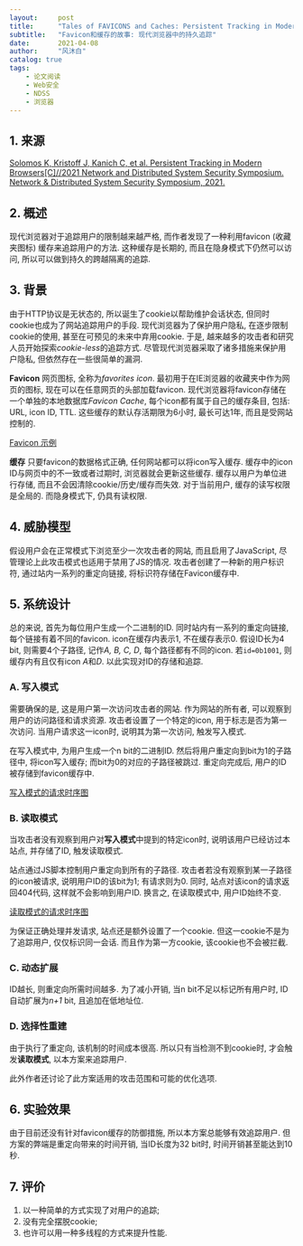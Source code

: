 ```yaml
---
layout:     post
title:      "Tales of FAVICONS and Caches: Persistent Tracking in Modern Browsers"
subtitle:   "Favicon和缓存的故事: 现代浏览器中的持久追踪"
date:       2021-04-08
author:     "风沐白"
catalog: true
tags:
    - 论文阅读
    - Web安全
    - NDSS
    - 浏览器
---
```


## 1. 来源
[Solomos K, Kristoff J, Kanich C, et al. Persistent Tracking in Modern Browsers[C]//2021 Network and Distributed System Security Symposium. Network & Distributed System Security Symposium, 2021.](https://www.ndss-symposium.org/ndss-paper/tales-of-favicons-and-caches-persistent-tracking-in-modern-browsers/)

## 2. 概述

现代浏览器对于追踪用户的限制越来越严格, 而作者发现了一种利用favicon (收藏夹图标) 缓存来追踪用户的方法.
这种缓存是长期的, 而且在隐身模式下仍然可以访问, 所以可以做到持久的跨越隔离的追踪.

## 3. 背景

由于HTTP协议是无状态的, 所以诞生了cookie以帮助维护会话状态, 但同时cookie也成为了网站追踪用户的手段.
现代浏览器为了保护用户隐私, 在逐步限制cookie的使用, 甚至在可预见的未来中弃用cookie.
于是, 越来越多的攻击者和研究人员开始探索*cookie-less*的追踪方式. 尽管现代浏览器采取了诸多措施来保护用户隐私, 但依然存在一些很简单的漏洞.

**Favicon** 网页图标, 全称为*favorites icon*.
最初用于在IE浏览器的收藏夹中作为网页的图标, 现在可以在任意网页的头部加载favicon.
现代浏览器将favicon存储在一个单独的本地数据库*Favicon Cache*, 每个icon都有属于自己的缓存条目, 包括: URL, icon ID, TTL.
这些缓存的默认存活期限为6小时, 最长可达1年, 而且是受网站控制的.

[Favicon 示例](https://raw.githubusercontent.com/entr0pia/entr0pia.github.io/master/img/in-post/2021-04-08/favicon_examples.png)

**缓存** 只要favicon的数据格式正确, 任何网站都可以将icon写入缓存.
缓存中的icon ID与网页中的不一致或者过期时, 浏览器就会更新这些缓存.
缓存以用户为单位进行存储, 而且不会因清除cookie/历史/缓存而失效.
对于当前用户, 缓存的读写权限是全局的.
而隐身模式下, 仍具有读权限.

## 4. 威胁模型

假设用户会在正常模式下浏览至少一次攻击者的网站, 而且启用了JavaScript, 尽管理论上此攻击模式也适用于禁用了JS的情况.
攻击者创建了一种新的用户标识符, 通过站内一系列的重定向链接, 将标识符存储在Favicon缓存中.

## 5. 系统设计

总的来说, 首先为每位用户生成一个二进制的ID.
同时站内有一系列的重定向链接, 每个链接有着不同的favicon.
icon在缓存内表示1, 不在缓存表示0.
假设ID长为4 bit, 则需要4个子路径, 记作*A, B, C, D*, 每个路径都有不同的icon.
若```id=0b1001```, 则缓存内有且仅有icon *A*和*D*.
以此实现对ID的存储和追踪.

### A. 写入模式

需要确保的是, 这是用户第一次访问攻击者的网站.
作为网站的所有者, 可以观察到用户的访问路径和请求资源.
攻击者设置了一个特定的icon, 用于标志是否为第一次访问.
当用户请求这一icon时, 说明其为第一次访问, 触发写入模式.

在写入模式中, 为用户生成一个n bit的二进制ID.
然后将用户重定向到bit为1的子路径中, 将icon写入缓存; 而bit为0的对应的子路径被跳过.
重定向完成后, 用户的ID被存储到favicon缓存中.

[写入模式的请求时序图](https://raw.githubusercontent.com/entr0pia/entr0pia.github.io/master/img/in-post/2021-04-08/write.png)

### B. 读取模式

当攻击者没有观察到用户对**写入模式**中提到的特定icon时, 说明该用户已经访过本站点, 并存储了ID, 触发读取模式.

站点通过JS脚本控制用户重定向到所有的子路径.
攻击者若没有观察到某一子路径的icon被请求, 说明用户ID的该bit为1; 有请求则为0.
同时, 站点对该icon的请求返回404代码, 这样就不会影响到用户ID.
换言之, 在读取模式中, 用户ID始终不变.

[读取模式的请求时序图](https://raw.githubusercontent.com/entr0pia/entr0pia.github.io/master/img/in-post/2021-04-08/read.png)

为保证正确处理并发请求, 站点还是额外设置了一个cookie.
但这一cookie不是为了追踪用户, 仅仅标识同一会话.
而且作为第一方cookie, 该cookie也不会被拦截.

### C. 动态扩展

ID越长, 则重定向所需时间越多.
为了减小开销, 当n bit不足以标记所有用户时, ID自动扩展为*n+1* bit, 且追加在低地址位.

### D. 选择性重建

由于执行了重定向, 该机制的时间成本很高.
所以只有当检测不到cookie时, 才会触发**读取模式**, 以本方案来追踪用户.

此外作者还讨论了此方案适用的攻击范围和可能的优化选项.

## 6. 实验效果

由于目前还没有针对favicon缓存的防御措施, 所以本方案总能够有效追踪用户. 但方案的弊端是重定向带来的时间开销, 当ID长度为32 bit时, 时间开销甚至能达到10秒.

## 7. 评价

1. 以一种简单的方式实现了对用户的追踪;
2. 没有完全摆脱cookie;
3. 也许可以用一种多线程的方式来提升性能.